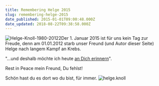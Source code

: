 ```yaml
---
title: Remembering Helge 2015
slug: remembering-helge-2015
date_published: 2015-01-01T09:00:48.000Z
date_updated: 2018-08-22T09:38:58.000Z
---
```


![Helge-Knoll-1980-20122](//picdump.thafaker.de/2014/12/Helge-Knoll-1980-20122-100x100.jpg)Der 1. Januar 2015 ist für uns kein Tag zur Freude, denn am 01.01.2012 starb unser Freund (und Autor dieser Seite) Helge nach langem Kampf an Krebs.

"…und deshalb möchte ich heute [an Dich erinnern](__GHOST_URL__/einer-von-uns-ist-nicht-mehr-da/)". 

Rest in Peace mein Freund, Du fehlst!

Schön hast du es dort wo du bist, für immer.
![helge.knoll](//picdump.thafaker.de/2012/01/helge.knoll_.jpg)
